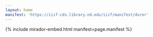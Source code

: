 ```yaml
---
layout: home
manifest: 'https://iiif-cds.library.nd.edu/iiif/manifest/durer'
---
```

{% include mirador-embed.html manifest=page.manifest %}
